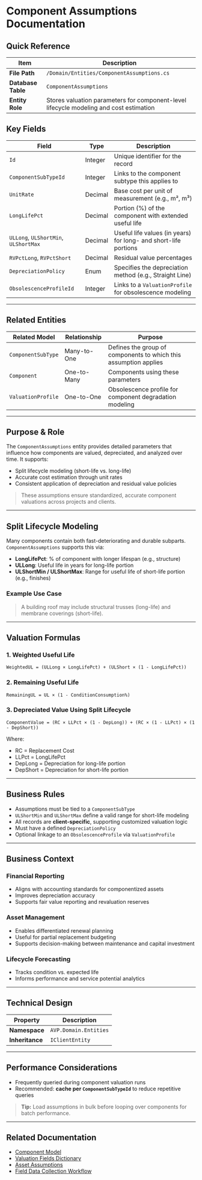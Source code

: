 # Component Assumptions Documentation

## Quick Reference

| Item               | Description                                                                            |
| ------------------ | -------------------------------------------------------------------------------------- |
| **File Path**      | `/Domain/Entities/ComponentAssumptions.cs`                                             |
| **Database Table** | `ComponentAssumptions`                                                                 |
| **Entity Role**    | Stores valuation parameters for component-level lifecycle modeling and cost estimation |

## Key Fields

| Field                                | Type    | Description                                                     |
| ------------------------------------ | ------- | --------------------------------------------------------------- |
| `Id`                                 | Integer | Unique identifier for the record                                |
| `ComponentSubTypeId`                 | Integer | Links to the component subtype this applies to                  |
| `UnitRate`                           | Decimal | Base cost per unit of measurement (e.g., m², m³)                |
| `LongLifePct`                        | Decimal | Portion (%) of the component with extended useful life          |
| `ULLong`, `ULShortMin`, `ULShortMax` | Decimal | Useful life values (in years) for long- and short-life portions |
| `RVPctLong`, `RVPctShort`            | Decimal | Residual value percentages                                      |
| `DepreciationPolicy`                 | Enum    | Specifies the depreciation method (e.g., Straight Line)         |
| `ObsolescenceProfileId`              | Integer | Links to a `ValuationProfile` for obsolescence modeling         |

---

## Related Entities

| Related Model      | Relationship | Purpose                                                          |
| ------------------ | ------------ | ---------------------------------------------------------------- |
| `ComponentSubType` | Many-to-One  | Defines the group of components to which this assumption applies |
| `Component`        | One-to-Many  | Components using these parameters                                |
| `ValuationProfile` | One-to-One   | Obsolescence profile for component degradation modeling          |

---

## Purpose & Role

The `ComponentAssumptions` entity provides detailed parameters that influence how components are valued, depreciated, and analyzed over time. It supports:

* Split lifecycle modeling (short-life vs. long-life)
* Accurate cost estimation through unit rates
* Consistent application of depreciation and residual value policies

> These assumptions ensure standardized, accurate component valuations across projects and clients.

---

## Split Lifecycle Modeling

Many components contain both fast-deteriorating and durable subparts. `ComponentAssumptions` supports this via:

* **LongLifePct**: % of component with longer lifespan (e.g., structure)
* **ULLong**: Useful life in years for long-life portion
* **ULShortMin / ULShortMax**: Range for useful life of short-life portion (e.g., finishes)

### Example Use Case

> A building roof may include structural trusses (long-life) and membrane coverings (short-life).

---

## Valuation Formulas

### 1. **Weighted Useful Life**

```
WeightedUL = (ULLong × LongLifePct) + (ULShort × (1 - LongLifePct))
```

### 2. **Remaining Useful Life**

```
RemainingUL = UL × (1 - ConditionConsumption%)
```

### 3. **Depreciated Value Using Split Lifecycle**

```
ComponentValue = (RC × LLPct × (1 - DepLong)) + (RC × (1 - LLPct) × (1 - DepShort))
```

Where:

* RC = Replacement Cost
* LLPct = LongLifePct
* DepLong = Depreciation for long-life portion
* DepShort = Depreciation for short-life portion

---

## Business Rules

* Assumptions must be tied to a `ComponentSubType`
* `ULShortMin` and `ULShortMax` define a valid range for short-life modeling
* All records are **client-specific**, supporting customized valuation logic
* Must have a defined `DepreciationPolicy`
* Optional linkage to an `ObsolescenceProfile` via `ValuationProfile`

---

## Business Context

### Financial Reporting

* Aligns with accounting standards for componentized assets
* Improves depreciation accuracy
* Supports fair value reporting and revaluation reserves

### Asset Management

* Enables differentiated renewal planning
* Useful for partial replacement budgeting
* Supports decision-making between maintenance and capital investment

### Lifecycle Forecasting

* Tracks condition vs. expected life
* Informs performance and service potential analytics

---

## Technical Design

| Property        | Description           |
| --------------- | --------------------- |
| **Namespace**   | `AVP.Domain.Entities` |
| **Inheritance** | `IClientEntity`       |

---

## Performance Considerations

* Frequently queried during component valuation runs
* Recommended: **cache per `ComponentSubTypeId`** to reduce repetitive queries

> **Tip:** Load assumptions in bulk before looping over components for batch performance.

---

## Related Documentation

* [Component Model](Component.md)
* [Valuation Fields Dictionary](Valuation_Fields_Dictionary.md)
* [Asset Assumptions](AssetAssumptions.md)
* [Field Data Collection Workflow](../Workflows/Field_Data_Collection_Workflow.md)
